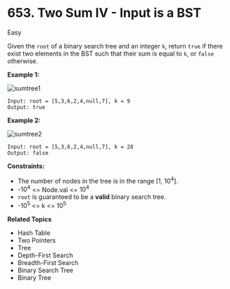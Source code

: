 # 653. Two Sum IV - Input is a BST

Easy

Given the `root` of a binary search tree and an integer `k`, return `true` if there exist two elements in the BST such that their sum is equal to `k`, or `false` otherwise.

 

**Example 1:**

![sumtree1](https://assets.leetcode.com/uploads/2020/09/21/sum_tree_1.jpg)
```
Input: root = [5,3,6,2,4,null,7], k = 9
Output: true
```
**Example 2:**

![sumtree2](https://assets.leetcode.com/uploads/2020/09/21/sum_tree_2.jpg)
```
Input: root = [5,3,6,2,4,null,7], k = 28
Output: false
 ```

**Constraints:**

- The number of nodes in the tree is in the range [1, $10^4$].
- -$10^4$ <= Node.val <= $10^4$
- `root` is guaranteed to be a **valid** binary search tree.
- -$10^5$ <= k <= $10^5$

**Related Topics**
- Hash Table
- Two Pointers
- Tree
- Depth-First Search
- Breadth-First Search
- Binary Search Tree
- Binary Tree